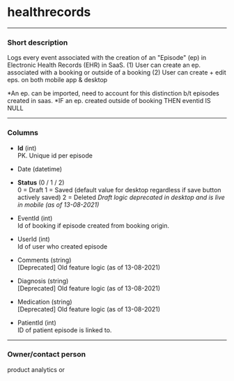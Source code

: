 # healthrecords


---
### Short description

Logs every event associated with the creation of an "Episode" (ep) in Electronic Health Records (EHR) in SaaS.
(1) User can create an ep. associated with a booking or outside of a booking
(2) User can create + edit eps. on both mobile app & desktop

*An ep. can be imported, need to account for this distinction b/t episodes created in saas.
*IF an ep. created outside of booking THEN eventid IS NULL


---
### Columns
- **Id** (int)<br>
PK. Unique id per episode<br>
- Date (datetime)<br>

- **Status** (0 / 1 / 2)<br>
0 = Draft 
1 = Saved (default value for desktop regardless if save button actively saved)
2 = Deleted
*Draft logic deprecated in desktop and is live in mobile (as of 13-08-2021)*<br>
- EventId (int)<br>
Id of booking if episode created from booking origin.<br>
- UserId (int)<br>
Id of user who created episode<br>
- Comments (string)<br>
[Deprecated] Old feature logic (as of 13-08-2021)<br>
- Diagnosis (string)<br>
[Deprecated] Old feature logic (as of 13-08-2021)<br>
- Medication (string)<br>
[Deprecated] Old feature logic (as of 13-08-2021)<br>
- PatientId (int)<br>
ID of patient episode is linked to.<br>

---
### Owner/contact person
product analytics or 
